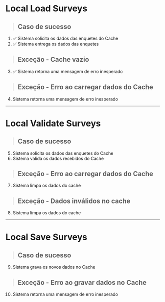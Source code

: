 # Local Load Surveys

> ## Caso de sucesso
1. ✅ Sistema solicita os dados das enquetes do Cache
2. ✅ Sistema entrega os dados das enquetes

> ## Exceção - Cache vazio
3. ✅ Sistema retorna uma mensagem de erro inesperado

> ## Exceção - Erro ao carregar dados do Cache
4.  Sistema retorna uma mensagem de erro inesperado

---

# Local Validate Surveys

> ## Caso de sucesso
5.  Sistema solicita os dados das enquetes do Cache
6.  Sistema valida os dados recebidos do Cache

> ## Exceção - Erro ao carregar dados do Cache
7.  Sistema limpa os dados do cache

> ## Exceção - Dados inválidos no cache
8.  Sistema limpa os dados do cache

---

# Local Save Surveys

> ## Caso de sucesso
9.  Sistema grava os novos dados no Cache

> ## Exceção - Erro ao gravar dados no Cache
10.  Sistema retorna uma mensagem de erro inesperado